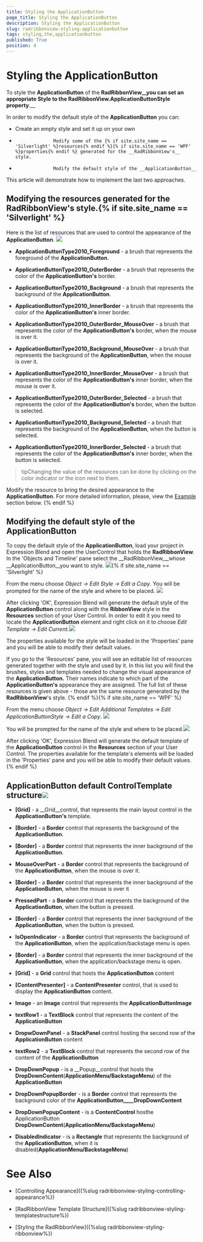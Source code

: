```yaml
---
title: Styling the ApplicationButton
page_title: Styling the ApplicationButton
description: Styling the ApplicationButton
slug: radribbonview-styling-applicationbutton
tags: styling,the,applicationbutton
published: True
position: 4
---
```


# Styling the ApplicationButton



To style the __ApplicationButton__ of the __RadRibbonView__you can set an appropriate __Style__ to the __RadRibbonView.ApplicationButtonStyle__ property__.__

In order to modify the default style of the __ApplicationButton__ you can:
			

* Create an empty style and set it up on your own

* 
					Modify some of the {% if site.site_name == 'Silverlight' %}resources{% endif %}{% if site.site_name == 'WPF' %}properties{% endif %} generated for the __RadRibbonView's__ style.
				

* 
					Modify the default style of the __ApplicationButton__

This article will demonstrate how to implement the last two approaches.

## Modifying the resources generated for the RadRibbonView's style.{% if site.site_name == 'Silverlight' %}

Here is the list of resources that are used to control the appearance of the __ApplicationButton__.
					![](images/RibbonView_Styling_AppButton_Resources.png)

* __ApplicationButtonType2010_Foreground__ - a brush that represents the foreground of the __ApplicationButton__.
						

* __ApplicationButtonType2010_OuterBorder__ - a brush that represents the color of the __ApplicationButton's__ border.
						

* __ApplicationButtonType2010_Background__ - a brush that represents the background of the __ApplicationButton__.
						

* __ApplicationButtonType2010_InnerBorder__ - a brush that represents the color of the __ApplicationButton's__ inner border.
						

* __ApplicationButtonType2010_OuterBorder_MouseOver__ - a brush that represents the color of the __ApplicationButton's__ border, when the mouse is over it.
						

* __ApplicationButtonType2010_Background_MouseOver__ - a brush that represents the background of the __ApplicationButton__, when the mouse is over it.
						

* __ApplicationButtonType2010_InnerBorder_MouseOver__ - a brush that represents the color of the __ApplicationButton's__ inner border, when the mouse is over it.
						

* __ApplicationButtonType2010_OuterBorder_Selected__ - a brush that represents the color of the __ApplicationButton's__ border, when the button is selected.
						

* __ApplicationButtonType2010_Background_Selected__ - a brush that represents the background of the __ApplicationButton__, when the button is selected.
						

* __ApplicationButtonType2010_InnerBorder_Selected__ - a brush that represents the color of the __ApplicationButton's__ inner border, when the button is selected.
						

>tipChanging the value of the resources can be done by clicking on the color indicator or the icon next to them.

Modify the resource to bring the desired appearance to the __ApplicationButton__. For more detailed information, please, view the
						[Example](#example) section below.
					{% endif %}

## Modifying the default style of the ApplicationButton

To copy the default style of the __ApplicationButton__, load your project in Expression Blend and open the UserControl that holds the __RadRibbonView__. In the 'Objects and Timeline' pane select the __RadRibbonView,__whose __ApplicationButton__you want to style.
				![](images/RibbonView_Styling_RibbonView_LocateControl.png){% if site.site_name == 'Silverlight' %}

From the menu choose *Object -> Edit Style -> Edit a Copy*. You will be prompted for the name of the style and where to be placed.
					![](images/RibbonView_Styling_CreateAppButtonStyle.png)

After clicking 'OK', Expression Blend will generate the default style of the __ApplicationButton__ control along with the __RibbonView__ style in the __Resources__ section of your User Control. In order to edit it you need to locate the __ApplicationButton__ element and right click on it to choose *Edit Template -> Edit Current.*![](images/RibbonView_Styling_AppButton_EditCurrentTemplate.png)

The properties available for the style will be loaded in the 'Properties' pane and you will be able to modify their default values.

If you go to the 'Resources' pane, you will see an editable list of resources generated together with the style and used by it. In this list you will find the brushes, styles and templates needed to change the visual appearance of the __ApplicationButton.__ Their names indicate to which part of the __ApplicationButton's__ appearance they are assigned. The full list of these resources is given above - those are the same resource generated by the __RadRibbonView__'s style.
					{% endif %}{% if site.site_name == 'WPF' %}

From the menu choose *Object -> Edit Additional Templates -> Edit ApplicationButtonStyle -> Edit a Copy*.
					![](images/RibbonView_Styling_AppButton_EditTemplate.png)

You will be prompted for the name of the style and where to be placed.![](images/RibbonView_Styling_AppButton_TemplateName.png)

After clicking 'OK', Expression Blend will generate the default template of the __ApplicationButton__ control in the __Resources__ section of your User Control. The properties available for the template's elements will be loaded in the 'Properties' pane and you will be able to modify their default values.
					{% endif %}

## ApplicationButton default ControlTemplate structure![](images/RibbonView_Styling_AppButton_ControlTemplate.png)

* __[Grid]__ - a __Grid__control, that represents the main layout control in the __ApplicationButton's__ template.
						

* __[Border]__ - a __Border__ control that represents the background of the __ApplicationButton__.
								

* __[Border]__ - a __Border__ control that represents the inner background of the __ApplicationButton__.
									

* __MouseOverPart__ - a __Border__ control that represents the background of the __ApplicationButton__, when the mouse is over it.
								

* __[Border]__ - a __Border__ control that represents the inner background of the __ApplicationButton__, when the mouse is over it
									

* __PressedPart__ - a __Border__ control that represents the background of the __ApplicationButton__, when the button is pressed.
								

* __[Border]__ - a __Border__ control that represents the inner background of the __ApplicationButton__, when the button is pressed.
									

* __IsOpenIndicator__ - a __Border__ control that represents the background of the __ApplicationButton__, when the application/backstage menu is open.
								

* __[Border]__ - a __Border__ control that represents the inner background of the __ApplicationButton__, when the application/backstage menu is open.
									

* __[Grid]__ - a __Grid__ control that hosts the __ApplicationButton__ content
								

* __[ContentPresenter]__ - a __ContentPresenter__ control, that is used to display the __ApplicationButton__ content.
									

* __Image__ - an __Image__ control that represents the __ApplicationButtonImage__

* __textRow1__ - a __TextBlock__ control that represents the content of the __ApplicationButton__

* __DropwDownPanel__ - a __StackPanel__ control hosting the second row of the __ApplicationButton__ content
										

* __textRow2__ -  a __TextBlock__ control that represents the second row of the content of the __ApplicationButton__

* __DropDownPopup__ - is a __Popup__control that hosts the __DropDownContent__(__ApplicationMenu/BackstageMenu__) of the __ApplicationButton__

* __DropDownPopupBorder__ - is a __Border__ control that represents the background color of the __ApplicationButton____DropDownContent__

* __DropDownPopupContent__ - is a __ContentControl__ hosthe ApplicationButton __DropDownContent__(__ApplicationMenu/BackstageMenu__)
											

* __DisabledIndicator__ - is a __Rectangle__ that represents the background of the __ApplicationButton__, when it is disabled(__ApplicationMenu/BackstageMenu__)
							

# See Also

 * [Controlling Appearance]({%slug radribbonview-styling-controlling-appearance%})

 * [RadRibbonView Template Structure]({%slug radribbonview-styling-templatestructure%})

 * [Styling the RadRibbonView]({%slug radribbonview-styling-ribbonview%})
